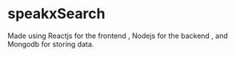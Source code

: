 # speakxSearch
Made using Reactjs for the frontend , Nodejs for the backend , and Mongodb for storing data.
